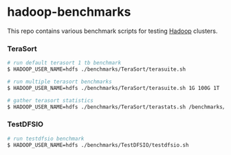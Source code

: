 # hadoop-benchmarks

This repo contains various benchmark scripts for testing [Hadoop](https://hadoop.apache.org/) clusters.

### TeraSort

```bash
# run default terasort 1 tb benchmark
$ HADOOP_USER_NAME=hdfs ./benchmarks/TeraSort/terasuite.sh

# run multiple terasort benchmarks
$ HADOOP_USER_NAME=hdfs ./benchmarks/TeraSort/terasuite.sh 1G 100G 1T

# gather terasort statistics
$ HADOOP_USER_NAME=hdfs ./benchmarks/TeraSort/terastats.sh /benchmarks/TeraSort/*
```

### TestDFSIO

```bash
# run testdfsio benchmark
$ HADOOP_USER_NAME=hdfs ./benchmarks/TestDFSIO/testdfsio.sh
```
